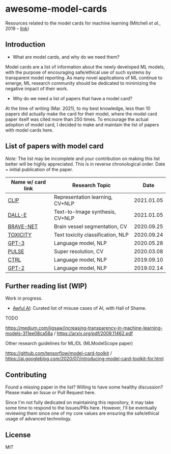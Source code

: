 # awesome-model-cards
Resources related to the model cards for machine learning (Mitchell *et al.*, 2019 – [link](https://research.google/pubs/pub48120/))

## Introduction

- What are model cards, and why do we need them?

Model cards are a list of information about the newly developed ML models, with the purpose of encouraging safe/ethical use of such systems by transparent model reporting. As many novel applications of ML continue to emerge, ML research community should be dedicated to minimizing the negative impact of their work.

- Why do we need a list of papers that have a model card?

At the time of writing (Mar. 2021), to my best knowledge, less than 10 papers did actually make the card for their model, where the model card paper itself was cited more than 250 times. To encourage the actual adoption of model card, I decided to make and maintain the list of papers with model cards here.

## List of papers with model card

*Note:* The list may be incomplete and your contribution on making this list better will be highly appreciated. This is in reverse chronological order. Date = initial publication of the paper.

| Name w/ card link                                            | Research Topic                    | Date       |
| ------------------------------------------------------------ | --------------------------------- | ---------- |
| [CLIP](https://github.com/openai/CLIP-featurevis/blob/master/model-card.md) | Representation learning, CV+NLP   | 2021.01.05 |
| [DALL-E](https://github.com/openai/DALL-E/blob/master/model_card.md) | Text-to-Image synthesis, CV+NLP   | 2021.01.05 |
| [BRAVE-NET](https://www.frontiersin.org/articles/10.3389/frai.2020.552258/full#supplementary-material) | Brain vessel segmentation, CV     | 2020.09.25 |
| [TOXICITY](https://github.com/conversationai/perspectiveapi/blob/master/model-cards/English/toxicity.md) | Text toxicity classification, NLP | 2020.09.24 |
| [GPT-3](https://github.com/openai/gpt-3/blob/master/model-card.md) | Language model, NLP               | 2020.05.28 |
| [PULSE](https://arxiv.org/pdf/2003.03808.pdf#page=12)        | Super resolution, CV              | 2020.03.08 |
| [CTRL](https://github.com/salesforce/ctrl/blob/master/ModelCard.pdf) | Language model, NLP               | 2019.09.10 |
| [GPT-2](https://github.com/openai/gpt-2/blob/master/model_card.md) | Language model, NLP               | 2019.02.14 |

## Further reading list (WIP)

Work in progress.

- [Awful AI](https://github.com/daviddao/awful-ai): Curated list of misuse cases of AI, with Hall of Shame.

TODO

https://medium.com/jigsaw/increasing-transparency-in-machine-learning-models-311ee08ca58a / https://arxiv.org/pdf/2009.11462.pdf

Other research guidelines for ML/DL (MLModelScope paper)

https://github.com/tensorflow/model-card-toolkit / https://ai.googleblog.com/2020/07/introducing-model-card-toolkit-for.html

## Contributing

Found a missing paper in the list? Willing to have some healthy discussion? Please make an Issue or Pull Request here.

Since I'm not fully dedicated on maintaining this repository, it may take some time to respond to the Issues/PRs here. However, I'll be eventually reviewing them since one of my core values are ensuring the safe/ethical usage of advanced technology.

## License

MIT

